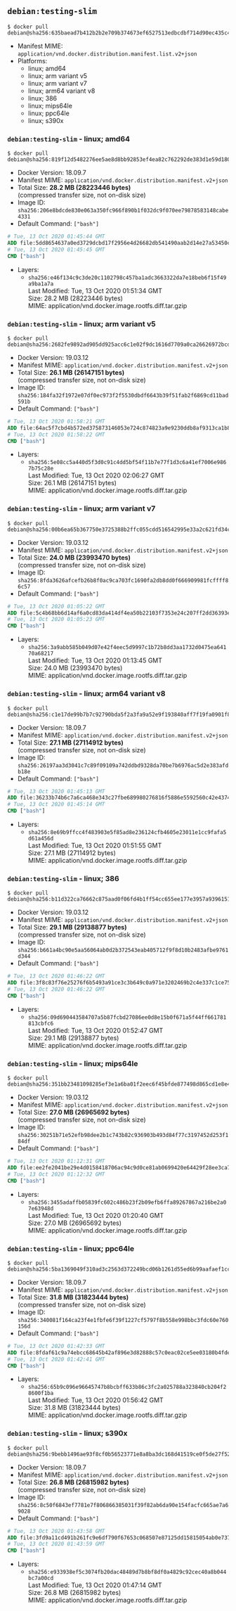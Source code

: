 ## `debian:testing-slim`

```console
$ docker pull debian@sha256:635baead7b412b2b2e709b374673ef6527513edbcdbf714d90ec435c4e98705c
```

-	Manifest MIME: `application/vnd.docker.distribution.manifest.list.v2+json`
-	Platforms:
	-	linux; amd64
	-	linux; arm variant v5
	-	linux; arm variant v7
	-	linux; arm64 variant v8
	-	linux; 386
	-	linux; mips64le
	-	linux; ppc64le
	-	linux; s390x

### `debian:testing-slim` - linux; amd64

```console
$ docker pull debian@sha256:819f12d5482276ee5ae8d8bb92853ef4ea82c762292de383d1e59d1804a7944f
```

-	Docker Version: 18.09.7
-	Manifest MIME: `application/vnd.docker.distribution.manifest.v2+json`
-	Total Size: **28.2 MB (28223446 bytes)**  
	(compressed transfer size, not on-disk size)
-	Image ID: `sha256:206e8bdcde830e063a350fc966f890b1f032dc9f070ee79878583148cabe4331`
-	Default Command: `["bash"]`

```dockerfile
# Tue, 13 Oct 2020 01:45:44 GMT
ADD file:5dd8654637a0ed3729dcbd17f2956e4d26682db541490aab2d14e27a53450c97 in / 
# Tue, 13 Oct 2020 01:45:45 GMT
CMD ["bash"]
```

-	Layers:
	-	`sha256:e46f134c9c3de20c1102798c457ba1adc3663322da7e18beb6f15f49a9ba1a7a`  
		Last Modified: Tue, 13 Oct 2020 01:51:34 GMT  
		Size: 28.2 MB (28223446 bytes)  
		MIME: application/vnd.docker.image.rootfs.diff.tar.gzip

### `debian:testing-slim` - linux; arm variant v5

```console
$ docker pull debian@sha256:2682fe9892ad905dd925acc6c1e02f9dc1616d7709a0ca26626972bcd44c8f97
```

-	Docker Version: 19.03.12
-	Manifest MIME: `application/vnd.docker.distribution.manifest.v2+json`
-	Total Size: **26.1 MB (26147151 bytes)**  
	(compressed transfer size, not on-disk size)
-	Image ID: `sha256:184fa32f1972e07df0ec973f2f5530dbdf6643b39f51fab2f6869cd11bad591b`
-	Default Command: `["bash"]`

```dockerfile
# Tue, 13 Oct 2020 01:58:21 GMT
ADD file:64ac5f7cbd4b572ed375873146053e724c874823a9e9230ddb8af9313ca1b85c in / 
# Tue, 13 Oct 2020 01:58:22 GMT
CMD ["bash"]
```

-	Layers:
	-	`sha256:5e08cc5a440d5f3d0c91c4dd5bf54f11b7e77f1d3c6a41ef7006e9867b75c28e`  
		Last Modified: Tue, 13 Oct 2020 02:06:27 GMT  
		Size: 26.1 MB (26147151 bytes)  
		MIME: application/vnd.docker.image.rootfs.diff.tar.gzip

### `debian:testing-slim` - linux; arm variant v7

```console
$ docker pull debian@sha256:00b6ea65b367750e3725388b2ffc055cdd516542995e33a2c621fd34c486cb45
```

-	Docker Version: 19.03.12
-	Manifest MIME: `application/vnd.docker.distribution.manifest.v2+json`
-	Total Size: **24.0 MB (23993470 bytes)**  
	(compressed transfer size, not on-disk size)
-	Image ID: `sha256:8fda3626afcefb26b8f0ac9ca703fc1690fa2db8dd0f666909981fcffff86c57`
-	Default Command: `["bash"]`

```dockerfile
# Tue, 13 Oct 2020 01:05:22 GMT
ADD file:5c4b68bb6d14af6a0cd83da414df4ea50b22103f7353e24c207ff2dd36393e7e in / 
# Tue, 13 Oct 2020 01:05:23 GMT
CMD ["bash"]
```

-	Layers:
	-	`sha256:3a9abb585b049d07e42f4eec5d9997c1b72b8dd3aa1732d0475ea64170a68217`  
		Last Modified: Tue, 13 Oct 2020 01:13:45 GMT  
		Size: 24.0 MB (23993470 bytes)  
		MIME: application/vnd.docker.image.rootfs.diff.tar.gzip

### `debian:testing-slim` - linux; arm64 variant v8

```console
$ docker pull debian@sha256:c1e17de99b7b7c92790bda5f2a3fa9a52e9f193840aff7f19fa0901f86cbc54a
```

-	Docker Version: 18.09.7
-	Manifest MIME: `application/vnd.docker.distribution.manifest.v2+json`
-	Total Size: **27.1 MB (27114912 bytes)**  
	(compressed transfer size, not on-disk size)
-	Image ID: `sha256:26197aa3d3041c7c89f09109a742ddbd9328da70be7b6976ac5d2e383afdb18e`
-	Default Command: `["bash"]`

```dockerfile
# Tue, 13 Oct 2020 01:45:13 GMT
ADD file:36233b74b6c7a6ca468e343c27fbe689980276816f5886e5592560c42e437491 in / 
# Tue, 13 Oct 2020 01:45:14 GMT
CMD ["bash"]
```

-	Layers:
	-	`sha256:8e69b9ffcc4f483903e5f85ad8e236124cfb4605e23011e1cc9fafa5d61a456d`  
		Last Modified: Tue, 13 Oct 2020 01:51:55 GMT  
		Size: 27.1 MB (27114912 bytes)  
		MIME: application/vnd.docker.image.rootfs.diff.tar.gzip

### `debian:testing-slim` - linux; 386

```console
$ docker pull debian@sha256:b11d322ca76662c875aad0f06fd4b1ff54cc655ee177e3957a93961510180d91
```

-	Docker Version: 19.03.12
-	Manifest MIME: `application/vnd.docker.distribution.manifest.v2+json`
-	Total Size: **29.1 MB (29138877 bytes)**  
	(compressed transfer size, not on-disk size)
-	Image ID: `sha256:b661a4bc90e5aa56064ab0d2b372543eab405712f9f8d10b2483afbe9761d344`
-	Default Command: `["bash"]`

```dockerfile
# Tue, 13 Oct 2020 01:46:22 GMT
ADD file:3f8c83f76e25276f6b5493a91ce3c3b649c0a971e3202469b2c4e337c1ce7562 in / 
# Tue, 13 Oct 2020 01:46:22 GMT
CMD ["bash"]
```

-	Layers:
	-	`sha256:09d690443584707a5b87fcbd27086ee0d8e15b0f671a5f44ff661781813cbfc6`  
		Last Modified: Tue, 13 Oct 2020 01:52:47 GMT  
		Size: 29.1 MB (29138877 bytes)  
		MIME: application/vnd.docker.image.rootfs.diff.tar.gzip

### `debian:testing-slim` - linux; mips64le

```console
$ docker pull debian@sha256:351bb23481098285ef3e1a6ba01f2eec6f45bfde877498d865cd1e8e4a631460
```

-	Docker Version: 19.03.12
-	Manifest MIME: `application/vnd.docker.distribution.manifest.v2+json`
-	Total Size: **27.0 MB (26965692 bytes)**  
	(compressed transfer size, not on-disk size)
-	Image ID: `sha256:30251b71e52efb98dee2b1c743b82c936903b493d84f77c3197452d253f184df`
-	Default Command: `["bash"]`

```dockerfile
# Tue, 13 Oct 2020 01:12:31 GMT
ADD file:ee2fe2041be29e4d0158418706ac94c9d0ce81ab0699420e64429f28ee3ca7ad in / 
# Tue, 13 Oct 2020 01:12:32 GMT
CMD ["bash"]
```

-	Layers:
	-	`sha256:3455adaffb05839fc602c486b23f2b09efb6ffa89267867a216be2a07e63948d`  
		Last Modified: Tue, 13 Oct 2020 01:20:40 GMT  
		Size: 27.0 MB (26965692 bytes)  
		MIME: application/vnd.docker.image.rootfs.diff.tar.gzip

### `debian:testing-slim` - linux; ppc64le

```console
$ docker pull debian@sha256:5ba1369049f310ad3c2563d372249bcd06b1261d55ed6b99aafaef1cc37173c3
```

-	Docker Version: 18.09.7
-	Manifest MIME: `application/vnd.docker.distribution.manifest.v2+json`
-	Total Size: **31.8 MB (31823444 bytes)**  
	(compressed transfer size, not on-disk size)
-	Image ID: `sha256:340081f164ca23f4e1fbfe6f39f1227cf5797f8b558e998bbc3fdc60e760156d`
-	Default Command: `["bash"]`

```dockerfile
# Tue, 13 Oct 2020 01:42:33 GMT
ADD file:8fdaf61c9a74ebcc68645b42af896e3d82888c57c0eac02ce5ee03180b4fdee3 in / 
# Tue, 13 Oct 2020 01:42:41 GMT
CMD ["bash"]
```

-	Layers:
	-	`sha256:65b9c096e96645747b8bcbff633b86c3fc2a025788a323840cb204f28600f1ba`  
		Last Modified: Tue, 13 Oct 2020 01:56:42 GMT  
		Size: 31.8 MB (31823444 bytes)  
		MIME: application/vnd.docker.image.rootfs.diff.tar.gzip

### `debian:testing-slim` - linux; s390x

```console
$ docker pull debian@sha256:9bebb1496ae93f8cf0b56523771e8a8ba3dc168d41519ce0f5de27f524094ff6
```

-	Docker Version: 18.09.7
-	Manifest MIME: `application/vnd.docker.distribution.manifest.v2+json`
-	Total Size: **26.8 MB (26815982 bytes)**  
	(compressed transfer size, not on-disk size)
-	Image ID: `sha256:8c50f6843ef7781e7f806866385031f39f82ab6da90e154facfc665ae7a69028`
-	Default Command: `["bash"]`

```dockerfile
# Tue, 13 Oct 2020 01:43:58 GMT
ADD file:3fd9a11cd491b261fc9e6df790f67653c068507e87125dd15815054ab0e73774 in / 
# Tue, 13 Oct 2020 01:43:59 GMT
CMD ["bash"]
```

-	Layers:
	-	`sha256:e933938ef5c3074fb20dac48489d7b8bf8df0a4829c92cec40a8b044bc7a00cd`  
		Last Modified: Tue, 13 Oct 2020 01:47:14 GMT  
		Size: 26.8 MB (26815982 bytes)  
		MIME: application/vnd.docker.image.rootfs.diff.tar.gzip
